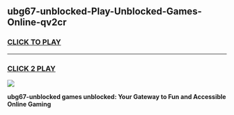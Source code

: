 
## ubg67-unblocked-Play-Unblocked-Games-Online-qv2cr
<h3>
<a href="https://premium76.site?title=ubg67-unblocked&ref=25A">CLICK TO PLAY</a></h3>
<hr>

<h3>
<a href="https://premium76.site?title=ubg67-unblocked&ref=25A">CLICK 2 PLAY</a>
  
</h3>

<a href="https://premium76.site?title=ubg67-unblocked&ref=25A"><img src="https://clearcache.store/games.png"></a>


**ubg67-unblocked games unblocked: Your Gateway to Fun and Accessible Online Gaming**
